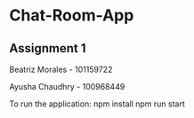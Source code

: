 # Chat-Room-App #
## Assignment 1 #

Beatriz Morales - 101159722

Ayusha Chaudhry - 100968449


To run the application: 
npm install 
npm run start